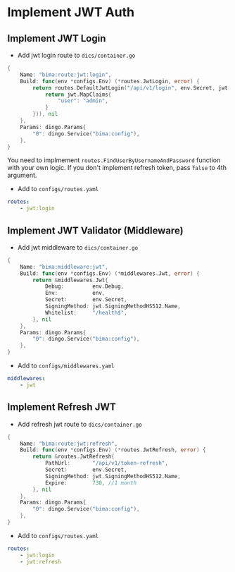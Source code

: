 # Implement JWT Auth

## Implement JWT Login

- Add jwt login route to `dics/container.go`

```go
{
    Name: "bima:route:jwt:login",
    Build: func(env *configs.Env) (*routes.JwtLogin, error) {
        return routes.DefaultJwtLogin("/api/v1/login", env.Secret, jwt.SigningMethodHS512.Name, true, routes.FindUserByUsernameAndPassword(func(username, password string) jwt.MapClaims {
            return jwt.MapClaims{
                "user": "admin",
            }
        })), nil
    },
    Params: dingo.Params{
        "0": dingo.Service("bima:config"),
    },
}
```

You need to implmement `routes.FindUserByUsernameAndPassword` function with your own logic. If you don't implement refresh token, pass `false` to 4th argument.

- Add to `configs/routes.yaml`

```yaml
routes:
    - jwt:login
```

## Implement JWT Validator (Middleware)

- Add jwt middleware to `dics/container.go`

```go
{
    Name: "bima:middleware:jwt",
    Build: func(env *configs.Env) (*middlewares.Jwt, error) {
        return &middlewares.Jwt{
            Debug:         env.Debug,
            Env:           env,
            Secret:        env.Secret,
            SigningMethod: jwt.SigningMethodHS512.Name,
            Whitelist:     "/health$",
        }, nil
    },
    Params: dingo.Params{
        "0": dingo.Service("bima:config"),
    },
}
```

- Add to `configs/middlewares.yaml`

```yaml
middlewares:
    - jwt
```

## Implement Refresh  JWT

- Add refresh jwt route to `dics/container.go`

```go
{
    Name: "bima:route:jwt:refresh",
    Build: func(env *configs.Env) (*routes.JwtRefresh, error) {
        return &routes.JwtRefresh{
            PathUrl:       "/api/v1/token-refresh",
            Secret:        env.Secret,
            SigningMethod: jwt.SigningMethodHS512.Name,
            Expire:        730, //1 month
        }, nil
    },
    Params: dingo.Params{
        "0": dingo.Service("bima:config"),
    },
}
```

- Add to `configs/routes.yaml`

```yaml
routes:
    - jwt:login
    - jwt:refresh
```

